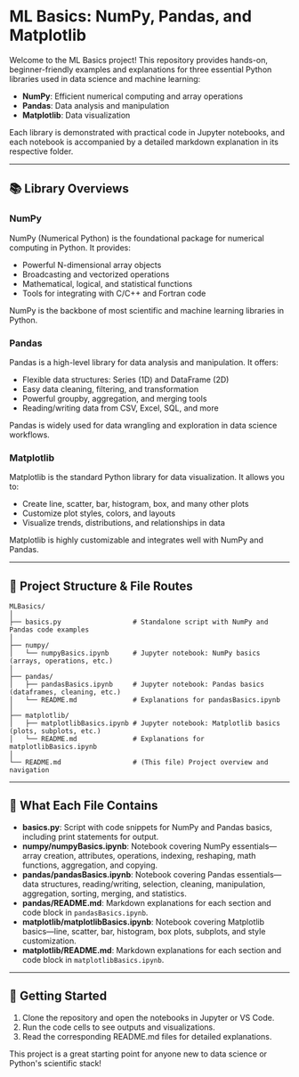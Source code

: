 # ML Basics: NumPy, Pandas, and Matplotlib

Welcome to the ML Basics project! This repository provides hands-on, beginner-friendly examples and explanations for three essential Python libraries used in data science and machine learning:

- **NumPy**: Efficient numerical computing and array operations
- **Pandas**: Data analysis and manipulation
- **Matplotlib**: Data visualization

Each library is demonstrated with practical code in Jupyter notebooks, and each notebook is accompanied by a detailed markdown explanation in its respective folder.

---

## 📚 Library Overviews

### NumPy
NumPy (Numerical Python) is the foundational package for numerical computing in Python. It provides:
- Powerful N-dimensional array objects
- Broadcasting and vectorized operations
- Mathematical, logical, and statistical functions
- Tools for integrating with C/C++ and Fortran code

NumPy is the backbone of most scientific and machine learning libraries in Python.

### Pandas
Pandas is a high-level library for data analysis and manipulation. It offers:
- Flexible data structures: Series (1D) and DataFrame (2D)
- Easy data cleaning, filtering, and transformation
- Powerful groupby, aggregation, and merging tools
- Reading/writing data from CSV, Excel, SQL, and more

Pandas is widely used for data wrangling and exploration in data science workflows.

### Matplotlib
Matplotlib is the standard Python library for data visualization. It allows you to:
- Create line, scatter, bar, histogram, box, and many other plots
- Customize plot styles, colors, and layouts
- Visualize trends, distributions, and relationships in data

Matplotlib is highly customizable and integrates well with NumPy and Pandas.

---

## 📁 Project Structure & File Routes

```
MLBasics/
│
├── basics.py                  # Standalone script with NumPy and Pandas code examples
│
├── numpy/
│   └── numpyBasics.ipynb      # Jupyter notebook: NumPy basics (arrays, operations, etc.)
│
├── pandas/
│   ├── pandasBasics.ipynb     # Jupyter notebook: Pandas basics (dataframes, cleaning, etc.)
│   └── README.md              # Explanations for pandasBasics.ipynb
│
├── matplotlib/
│   ├── matplotlibBasics.ipynb # Jupyter notebook: Matplotlib basics (plots, subplots, etc.)
│   └── README.md              # Explanations for matplotlibBasics.ipynb
│
└── README.md                  # (This file) Project overview and navigation
```

---

## 📝 What Each File Contains

- **basics.py**: Script with code snippets for NumPy and Pandas basics, including print statements for output.
- **numpy/numpyBasics.ipynb**: Notebook covering NumPy essentials—array creation, attributes, operations, indexing, reshaping, math functions, aggregation, and copying.
- **pandas/pandasBasics.ipynb**: Notebook covering Pandas essentials—data structures, reading/writing, selection, cleaning, manipulation, aggregation, sorting, merging, and statistics.
- **pandas/README.md**: Markdown explanations for each section and code block in `pandasBasics.ipynb`.
- **matplotlib/matplotlibBasics.ipynb**: Notebook covering Matplotlib basics—line, scatter, bar, histogram, box plots, subplots, and style customization.
- **matplotlib/README.md**: Markdown explanations for each section and code block in `matplotlibBasics.ipynb`.

---

## 🚀 Getting Started
1. Clone the repository and open the notebooks in Jupyter or VS Code.
2. Run the code cells to see outputs and visualizations.
3. Read the corresponding README.md files for detailed explanations.

This project is a great starting point for anyone new to data science or Python's scientific stack! 